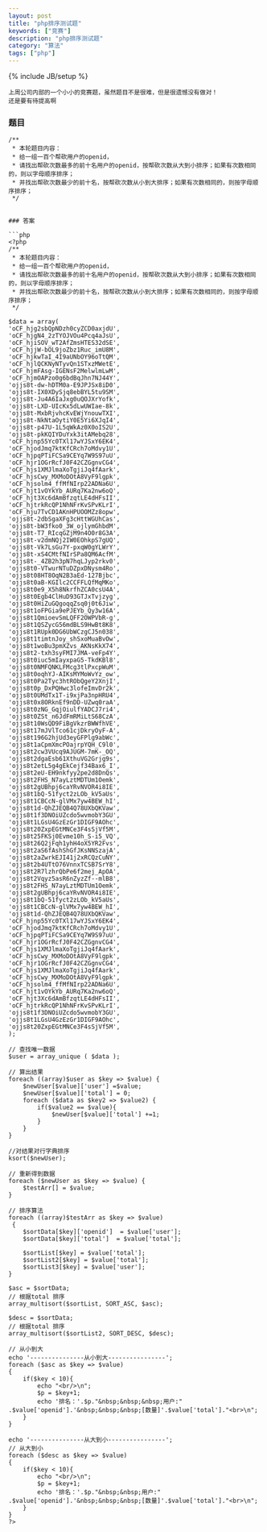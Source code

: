 ```yaml
---
layout: post
title: "php排序测试题"
keywords: ["竞赛"]
description: "php排序测试题"
category: "算法"
tags: ["php"]
---
```

{% include JB/setup %}

```
上周公司内部的一个小小的竞赛题，虽然题目不是很难，但是很遗憾没有做对！
还是要有待提高啊
```

### 题目
```
/**
 * 本轮题目内容：
 * 给一组一百个帮砍用户的openid，
 * 请找出帮砍次数最多的前十名用户的openid，按帮砍次数从大到小排序；如果有次数相同的，则以字母顺序排序；
 * 并找出帮砍次数最少的前十名，按帮砍次数从小到大排序；如果有次数相同的，则按字母顺序排序；
 */


### 答案

```php
<?php
/**
 * 本轮题目内容：
 * 给一组一百个帮砍用户的openid，
 * 请找出帮砍次数最多的前十名用户的openid，按帮砍次数从大到小排序；如果有次数相同的，则以字母顺序排序；
 * 并找出帮砍次数最少的前十名，按帮砍次数从小到大排序；如果有次数相同的，则按字母顺序排序；
 */

$data = array(
'oCF_hjg2sbQpNDzh0cyZCD0axjdU',
'oCF_hjgN4_2zTYOJVOu4Pcq4aJsU',
'oCF_hjiSOV_wT2AfZmsHTES32dSE',
'oCF_hjjW-bOL9joZbz1Ruc_imU8M',
'oCF_hjkwTaI_4I9aUNbOY96oTtQM',
'oCF_hjlQCKNyNTyvQn1STxzMWetE',
'oCF_hjmFAsg-IGENsF2MelwlmLwM',
'oCF_hjmOAPzo0g6bdBqJhn7NJ44Y',
'ojjs8t-dw-hDTM0a-E9JPJSx8iD0',
'ojjs8t-IX0XDySjq8ebBYL5tu9SM',
'ojjs8t-Ju4A6IaJxg0uQOJXrYofk',
'ojjs8t-LXD-UIcKx5dLwUWIae-8k',
'ojjs8t-MxbRjvhcKvEWjYnouwTXI',
'ojjs8t-NkNtaOytiY0E5Yi6XJqI4',
'ojjs8t-p47U-1L5qWkAz0X0oIS2U',
'ojjs8t-pkKQIYDuYxk3itAMebq28',
'oCF_hjnp55Yc0TXl17wYJSxY6EK4',
'oCF_hjodJmq7ktKfCRch7oMdvy1U',
'oCF_hjpqPTiFCSa9CEYq7W9S97uU',
'oCF_hjr1OGrRcfJ0F42CZGgnvCG4',
'oCF_hjs1XMJlmaXoTgjiJq4fAark',
'oCF_hjsCwy_MXMoDOtA8VyF9lgpk',
'oCF_hjsolm4_ffMfNIrp22ADNa6U',
'oCF_hjt1vOYkYb_AURq7Ka2nw6oQ',
'oCF_hjt3Xc6dAmBfzqtLE4dHFsII',
'oCF_hjtrkRcQP1NhNFrKvSPvKLrI',
'oCF_hju7TvCD1AKnHPUOOMZz8opw',
'ojjs8t-2dbSgaXFg3cHttWGUhCas',
'ojjs8t-bW3fko0_3W_ojlymGhbdM',
'ojjs8t-T7_RIcqGZjM9n4O0r8G3A',
'ojjs8t-v2dmNQj2IW0EOhkpS7gUQ',
'ojjs8t-Vk7LsGu7Y-pxqW0gYLWrY',
'ojjs8t-xS4CMtfNIrSPa8QM6AcfM',
'ojjs8t-_4ZB2h3pN7hqLJyp2rkv0',
'ojjs8t0-VTwurNTuDZpxDNysm4Ro',
'ojjs8t08HT8OqN2B3aEd-127Bjbc',
'ojjs8t0aB-KGIlc2CCFFLQfMqMKo',
'ojjs8t0e9_X5h8NkrfhZCA0csU4A',
'ojjs8t0Egb4ClHuD93GTJxTvjzyg',
'ojjs8t0HiZuGQgoqqZsq0j0t6Jiw',
'ojjs8t1oFPGia9ePJEYb_Qy3w16A',
'ojjs8t1QmioevSmLQFF2OWPVbR-g',
'ojjs8t1QSZycG56mdBLS9HwBt8K8',
'ojjs8t1RUpk0DG6UbWCzgCJ5n038',
'ojjs8t1timtnJoy_shSxoMuaBvOw',
'ojjs8t1woBu3pmXZvs_AKNsKkX74',
'ojjs8t2-txh3syFMI7JMA-veFp4Y',
'ojjs8t0iuc5mIayxpaG5-TkdKBl8',
'ojjs8t0NMFQNKLFMcg3tlPxcpWuM',
'ojjs8t0oqhYJ-AIKsMYMoWvYz_ow',
'ojjs8t0Pa2Tyc3htRObQgeY2XnjI',
'ojjs8t0p_DxPQHwc3lofeImvDr2k',
'ojjs8t0UMdTx1T-i9xjPa3npHRU4',
'ojjs8t0x8ORknEf9nDD-UZwq0raA',
'ojjs8t0zNG_GqjOiulfYADCJ7ri4',
'ojjs8t0ZSt_n6JdFmRMiLtS68CzA',
'ojjs8t10WsQD9FiBgVkzrBWWfhVE',
'ojjs8t17mJVlTco61cjDkryOyF-A',
'ojjs8t196G2hjUd3eyGFPlg9abWc',
'ojjs8t1aCpmXmcPOajrpYQH_C9l0',
'ojjs8t2cw3VUcq9AJUGM-7mK-_OQ',
'ojjs8t2dgaEsb61XthuVG2Grjg9s',
'ojjs8t2etL5g4gEkCejf34Bax6_I',
'ojjs8t2eU-EH9nkfyy2pe2d8DnQs',
'ojjs8t2FHS_N7ayLztMDTUm1Oemk',
'ojjs8t2gUBhpj6caYRvNVOR4i8IE',
'ojjs8t1bQ-51fyct2zLOb_kV5aUs',
'ojjs8t1CBCcN-glVMx7yw4BEW_hI',
'ojjs8t1d-QhZJEQB4Q78UXbQKVaw',
'ojjs8t1f3DNOiUZcdo5wvmobY3GU',
'ojjs8t1LGsU4GzEzGr1DIGF9AOhc',
'ojjs8t20ZxpEGtMNCe3F4sSjVf5M',
'ojjs8t25FKSj0Evme10h_S-i5_VQ',
'ojjs8t26Q2jFqh1yhH4oX5YR2Fvs',
'ojjs8t2aS6fAshShGfJKsNNSzajA',
'ojjs8t2aZwrkEJI41j2xRCQzCuNY',
'ojjs8t2b4UTtO76VnnxTCSB7SrY8',
'ojjs8t2R7lzhrQbPe6f2mej_ApOA',
'ojjs8t2Vqyz5asR6nZyzZf--mlB8',
'ojjs8t2FHS_N7ayLztMDTUm1Oemk',
'ojjs8t2gUBhpj6caYRvNVOR4i8IE',
'ojjs8t1bQ-51fyct2zLOb_kV5aUs',
'ojjs8t1CBCcN-glVMx7yw4BEW_hI',
'ojjs8t1d-QhZJEQB4Q78UXbQKVaw',
'oCF_hjnp55Yc0TXl17wYJSxY6EK4',
'oCF_hjodJmq7ktKfCRch7oMdvy1U',
'oCF_hjpqPTiFCSa9CEYq7W9S97uU',
'oCF_hjr1OGrRcfJ0F42CZGgnvCG4',
'oCF_hjs1XMJlmaXoTgjiJq4fAark',
'oCF_hjsCwy_MXMoDOtA8VyF9lgpk',
'oCF_hjr1OGrRcfJ0F42CZGgnvCG4',
'oCF_hjs1XMJlmaXoTgjiJq4fAark',
'oCF_hjsCwy_MXMoDOtA8VyF9lgpk',
'oCF_hjsolm4_ffMfNIrp22ADNa6U',
'oCF_hjt1vOYkYb_AURq7Ka2nw6oQ',
'oCF_hjt3Xc6dAmBfzqtLE4dHFsII',
'oCF_hjtrkRcQP1NhNFrKvSPvKLrI',
'ojjs8t1f3DNOiUZcdo5wvmobY3GU',
'ojjs8t1LGsU4GzEzGr1DIGF9AOhc',
'ojjs8t20ZxpEGtMNCe3F4sSjVf5M',
);

// 查找唯一数据
$user = array_unique ( $data );

// 算出结果
foreach ((array)$user as $key => $value) {
	$newUser[$value]['user'] =$value;
	$newUser[$value]['total'] = 0;
	foreach ($data as $key2 => $value2) {
		if($value2 == $value){
			$newUser[$value]['total'] +=1;
		}
	}	
}

//对结果对行字典排序
ksort($newUser);

// 重新得到数据
foreach ($newUser as $key => $value) {
	$testArr[] = $value;
}

// 排序算法
foreach ((array)$testArr as $key => $value)
 {
	$sortData[$key]['openid']  = $value['user'];
	$sortData[$key]['total']  = $value['total'];

	$sortList[$key] = $value['total'];
	$sortList2[$key] = $value['total'];
	$sortList3[$key] = $value['user'];
}

$asc = $sortData;
// 根据total 排序
array_multisort($sortList, SORT_ASC, $asc);

$desc = $sortData;
// 根据total 排序
array_multisort($sortList2, SORT_DESC, $desc);

// 从小到大
echo '---------------从小到大----------------';
foreach ($asc as $key => $value) 
{
	if($key < 10){
		echo "<br/>\n";
		$p = $key+1;
		echo '排名：'.$p."&nbsp;&nbsp;&nbsp;用户:" .$value['openid'].'&nbsp;&nbsp;&nbsp;[数量]'.$value['total']."<br>\n";
	}
}

echo '---------------从大到小----------------';
// 从大到小
foreach ($desc as $key => $value) 
{
	if($key < 10){
		echo "<br/>\n";
		$p = $key+1;
		echo '排名：'.$p."&nbsp;&nbsp;用户:" .$value['openid'].'&nbsp;&nbsp;&nbsp;[数量]'.$value['total']."<br>\n";
	}
}
?>
```

